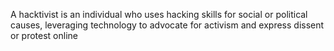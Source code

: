 A hacktivist is an individual who uses hacking skills for social or political causes, leveraging technology to advocate for activism and express dissent or protest online
